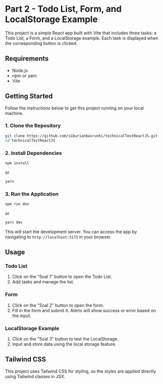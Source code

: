 
# Part 2 - Todo List, Form, and LocalStorage Example

This project is a simple React app built with Vite that includes three tasks: a Todo List, a Form, and a LocalStorage example. Each task is displayed when the corresponding button is clicked.

## Requirements

- Node.js
- npm or yarn
- Vite

## Getting Started

Follow the instructions below to get this project running on your local machine.

### 1. Clone the Repository

```bash
git clone https://github.com/siburianbasrunki/technicalTestReactJS.git
cd technicalTestReactJS
```

### 2. Install Dependencies

```bash
npm install
```

or

```bash
yarn
```

### 3. Run the Application

```bash
npm run dev
```

or

```bash
yarn dev
```

This will start the development server. You can access the app by navigating to `http://localhost:5173` in your browser.

## Usage

### Todo List

1. Click on the "Soal 1" button to open the Todo List.
2. Add tasks and manage the list.

### Form

1. Click on the "Soal 2" button to open the form.
2. Fill in the form and submit it. Alerts will show success or error based on the input.

### LocalStorage Example

1. Click on the "Soal 3" button to test the LocalStorage.
2. Input and store data using the local storage feature.


## Tailwind CSS

This project uses Tailwind CSS for styling, so the styles are applied directly using Tailwind classes in JSX.

